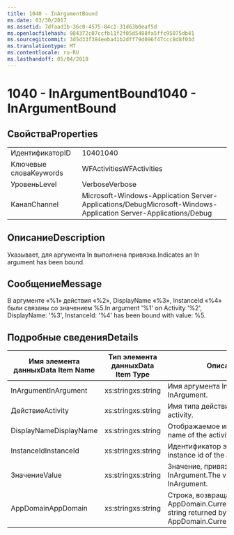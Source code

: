 ```yaml
---
title: 1040 - InArgumentBound
ms.date: 03/30/2017
ms.assetid: 7dfaad1b-36c0-4575-84c1-31d63b0eaf5d
ms.openlocfilehash: 984372c07ccfb11f2f05d5488fa5ffc95075db41
ms.sourcegitcommit: 3d5d33f384eeba41b2dff79d096f47ccc8d8f03d
ms.translationtype: MT
ms.contentlocale: ru-RU
ms.lasthandoff: 05/04/2018
---
```

# <a name="1040---inargumentbound"></a><span data-ttu-id="6cc61-102">1040 - InArgumentBound</span><span class="sxs-lookup"><span data-stu-id="6cc61-102">1040 - InArgumentBound</span></span>
## <a name="properties"></a><span data-ttu-id="6cc61-103">Свойства</span><span class="sxs-lookup"><span data-stu-id="6cc61-103">Properties</span></span>  
  
|||  
|-|-|  
|<span data-ttu-id="6cc61-104">Идентификатор</span><span class="sxs-lookup"><span data-stu-id="6cc61-104">ID</span></span>|<span data-ttu-id="6cc61-105">1040</span><span class="sxs-lookup"><span data-stu-id="6cc61-105">1040</span></span>|  
|<span data-ttu-id="6cc61-106">Ключевые слова</span><span class="sxs-lookup"><span data-stu-id="6cc61-106">Keywords</span></span>|<span data-ttu-id="6cc61-107">WFActivities</span><span class="sxs-lookup"><span data-stu-id="6cc61-107">WFActivities</span></span>|  
|<span data-ttu-id="6cc61-108">Уровень</span><span class="sxs-lookup"><span data-stu-id="6cc61-108">Level</span></span>|<span data-ttu-id="6cc61-109">Verbose</span><span class="sxs-lookup"><span data-stu-id="6cc61-109">Verbose</span></span>|  
|<span data-ttu-id="6cc61-110">Канал</span><span class="sxs-lookup"><span data-stu-id="6cc61-110">Channel</span></span>|<span data-ttu-id="6cc61-111">Microsoft-Windows-Application Server-Applications/Debug</span><span class="sxs-lookup"><span data-stu-id="6cc61-111">Microsoft-Windows-Application Server-Applications/Debug</span></span>|  
  
## <a name="description"></a><span data-ttu-id="6cc61-112">Описание</span><span class="sxs-lookup"><span data-stu-id="6cc61-112">Description</span></span>  
 <span data-ttu-id="6cc61-113">Указывает, для аргумента In выполнена привязка.</span><span class="sxs-lookup"><span data-stu-id="6cc61-113">Indicates an In argument has been bound.</span></span>  
  
## <a name="message"></a><span data-ttu-id="6cc61-114">Сообщение</span><span class="sxs-lookup"><span data-stu-id="6cc61-114">Message</span></span>  
 <span data-ttu-id="6cc61-115">В аргументе «%1» действия «%2», DisplayName «%3», InstanceId «%4» были связаны со значением %5.</span><span class="sxs-lookup"><span data-stu-id="6cc61-115">In argument '%1' on Activity '%2', DisplayName: '%3', InstanceId: '%4' has been bound with value: %5.</span></span>  
  
## <a name="details"></a><span data-ttu-id="6cc61-116">Подробные сведения</span><span class="sxs-lookup"><span data-stu-id="6cc61-116">Details</span></span>  
  
|<span data-ttu-id="6cc61-117">Имя элемента данных</span><span class="sxs-lookup"><span data-stu-id="6cc61-117">Data Item Name</span></span>|<span data-ttu-id="6cc61-118">Тип элемента данных</span><span class="sxs-lookup"><span data-stu-id="6cc61-118">Data Item Type</span></span>|<span data-ttu-id="6cc61-119">Описание</span><span class="sxs-lookup"><span data-stu-id="6cc61-119">Description</span></span>|  
|--------------------|--------------------|-----------------|  
|<span data-ttu-id="6cc61-120">InArgument</span><span class="sxs-lookup"><span data-stu-id="6cc61-120">InArgument</span></span>|<span data-ttu-id="6cc61-121">xs:string</span><span class="sxs-lookup"><span data-stu-id="6cc61-121">xs:string</span></span>|<span data-ttu-id="6cc61-122">Имя аргумента InArgument.</span><span class="sxs-lookup"><span data-stu-id="6cc61-122">The name of the InArgument.</span></span>|  
|<span data-ttu-id="6cc61-123">Действие</span><span class="sxs-lookup"><span data-stu-id="6cc61-123">Activity</span></span>|<span data-ttu-id="6cc61-124">xs:string</span><span class="sxs-lookup"><span data-stu-id="6cc61-124">xs:string</span></span>|<span data-ttu-id="6cc61-125">Имя типа действия.</span><span class="sxs-lookup"><span data-stu-id="6cc61-125">The type name of the activity.</span></span>|  
|<span data-ttu-id="6cc61-126">DisplayName</span><span class="sxs-lookup"><span data-stu-id="6cc61-126">DisplayName</span></span>|<span data-ttu-id="6cc61-127">xs:string</span><span class="sxs-lookup"><span data-stu-id="6cc61-127">xs:string</span></span>|<span data-ttu-id="6cc61-128">Отображаемое имя действия.</span><span class="sxs-lookup"><span data-stu-id="6cc61-128">The display name of the activity.</span></span>|  
|<span data-ttu-id="6cc61-129">InstanceId</span><span class="sxs-lookup"><span data-stu-id="6cc61-129">InstanceId</span></span>|<span data-ttu-id="6cc61-130">xs:string</span><span class="sxs-lookup"><span data-stu-id="6cc61-130">xs:string</span></span>|<span data-ttu-id="6cc61-131">Идентификатор экземпляра действия.</span><span class="sxs-lookup"><span data-stu-id="6cc61-131">The instance id of the activity.</span></span>|  
|<span data-ttu-id="6cc61-132">Значение</span><span class="sxs-lookup"><span data-stu-id="6cc61-132">Value</span></span>|<span data-ttu-id="6cc61-133">xs:string</span><span class="sxs-lookup"><span data-stu-id="6cc61-133">xs:string</span></span>|<span data-ttu-id="6cc61-134">Значение, привязанное к аргументу InArgument.</span><span class="sxs-lookup"><span data-stu-id="6cc61-134">The value bound to the InArgument.</span></span>|  
|<span data-ttu-id="6cc61-135">AppDomain</span><span class="sxs-lookup"><span data-stu-id="6cc61-135">AppDomain</span></span>|<span data-ttu-id="6cc61-136">xs:string</span><span class="sxs-lookup"><span data-stu-id="6cc61-136">xs:string</span></span>|<span data-ttu-id="6cc61-137">Строка, возвращаемая AppDomain.CurrentDomain.FriendlyName.</span><span class="sxs-lookup"><span data-stu-id="6cc61-137">The string returned by AppDomain.CurrentDomain.FriendlyName.</span></span>|
